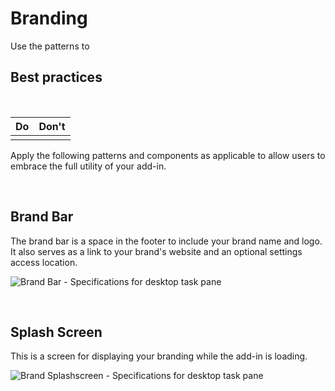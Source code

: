 # Branding

Use the patterns to 
## Best practices

<br/>

|Do |Don't|
|:---- |:----|
|   	|     |
Apply the following patterns and components as applicable to allow users to embrace the full utility of your add-in.

<br/>

## Brand Bar

The brand bar is a space in the footer to include your brand name and logo. It also serves as a link to your brand's website and an optional settings access location.

![Brand Bar - Specifications for desktop task pane](screens/addin_screens/brand_bar@2x.png)

<br/>

## Splash Screen

This is a screen for displaying your branding while the add-in is loading.

![Brand Splashscreen - Specifications for desktop task pane](screens/addin_screens/splash_screen@2x.png)